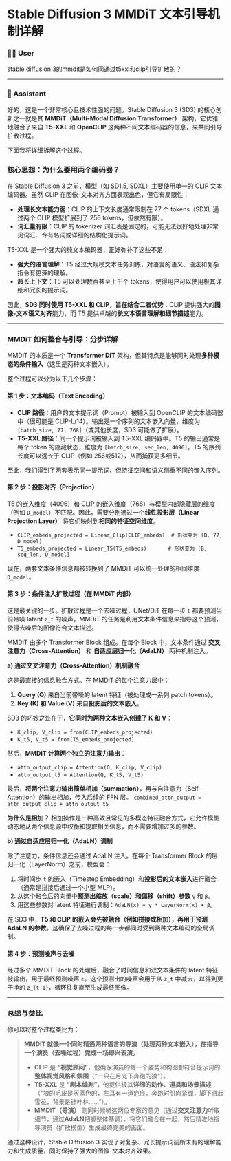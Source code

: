 # Stable Diffusion 3 MMDiT 文本引导机制详解

### 🧑‍💻 User

stable diffusion 3的mmdit是如何同通过t5xxl和clip引导扩散的？

---

### 🤖 Assistant

好的，这是一个非常核心且技术性强的问题。Stable Diffusion 3 (SD3) 的核心创新之一就是其 **MMDiT（Multi-Modal Diffusion Transformer）** 架构，它优雅地融合了来自 **T5-XXL** 和 **OpenCLIP** 这两种不同文本编码器的信息，来共同引导扩散过程。

下面我将详细拆解这个过程。

### 核心思想：为什么要用两个编码器？

在 Stable Diffusion 3 之前，模型（如 SD1.5, SDXL）主要使用单一的 CLIP 文本编码器。虽然 CLIP 在图像-文本对齐方面表现出色，但它有局限性：
*   **处理长文本能力弱**：CLIP 的上下文长度通常限制在 77 个 tokens（SDXL 通过两个 CLIP 模型扩展到了 256 tokens，但依然有限）。
*   **词汇量有限**：CLIP 的 tokenizer 词汇表是固定的，可能无法很好地处理非常见词汇、专有名词或详细的结构化提示词。

T5-XXL 是一个强大的纯文本编码器，正好弥补了这些不足：
*   **强大的语言理解**：T5 经过大规模文本任务训练，对语言的语义、语法和复杂指令有更深的理解。
*   **超长上下文**：T5 可以处理数百甚至上千个 tokens，使得用户可以使用极其详细和冗长的提示词。

因此，**SD3 同时使用 T5-XXL 和 CLIP，旨在结合二者优势**：CLIP 提供强大的**图像-文本语义对齐**能力，而 T5 提供卓越的**长文本语言理解和细节描述**能力。

---

### MMDiT 如何整合与引导：分步详解

MMDiT 的本质是一个 **Transformer DiT** 架构，但其特点是能够同时处理**多种模态的条件输入**（这里是两种文本嵌入）。

整个过程可以分为以下几个步骤：

#### 第 1 步：文本编码（Text Encoding）
*   **CLIP 路径**：用户的文本提示词（Prompt）被输入到 OpenCLIP 的文本编码器中（很可能是 CLIP-L/14）。输出是一个序列的文本嵌入向量，维度为 `[batch_size, 77, 768]`（或其他长度，SD3 可能做了扩展）。
*   **T5-XXL 路径**：同一个提示词被输入到 T5-XXL 编码器中。T5 的输出通常是每个 token 的隐藏状态，维度为 `[batch_size, seq_len, 4096]`。T5 的序列长度可以远长于 CLIP（例如 256或512），从而捕获更多细节。

至此，我们得到了两套表示同一提示词、但特征空间和语义侧重不同的嵌入序列。

#### 第 2 步：投影对齐（Projection）
T5 的嵌入维度（4096）和 CLIP 的嵌入维度（768）与模型内部隐藏层的维度（例如 `D_model`）不匹配。因此，需要分别通过一个**线性投影层（Linear Projection Layer）** 将它们映射到**相同的特征空间维度**。

*   `CLIP_embeds_projected = Linear_Clip(CLIP_embeds)  # 形状变为 [B, 77, D_model]`
*   `T5_embeds_projected = Linear_T5(T5_embeds)       # 形状变为 [B, seq_len, D_model]`

现在，两套文本条件信息都被转换到了 MMDiT 可以统一处理的相同维度 `D_model`。

#### 第 3 步：条件注入扩散过程（在 MMDiT 内部）

这是最关键的一步。扩散过程是一个去噪过程，UNet/DiT 在每一步 `t` 都要预测当前带噪 latent `z_t` 的噪声。MMDiT 的任务是利用文本条件信息来指导这个预测，使得去噪后的图像符合文本描述。

MMDiT 由多个 Transformer Block 组成。在每个 Block 中，文本条件通过 **交叉注意力（Cross-Attention）** 和 **自适应层归一化（AdaLN）** 两种机制注入。

**a) 通过交叉注意力（Cross-Attention）机制融合**

这是最直接的信息融合方式。在 MMDiT 的每个注意力层中：
1.  **Query (Q)** 来自当前带噪的 latent 特征（被处理成一系列 patch tokens）。
2.  **Key (K) 和 Value (V)** 来自**投影后的文本嵌入**。

SD3 的巧妙之处在于，**它同时为两种文本嵌入创建了 K 和 V**：
*   `K_clip, V_clip = from(CLIP_embeds_projected)`
*   `K_t5, V_t5 = from(T5_embeds_projected)`

然后，**MMDiT 计算两个独立的注意力输出**：
*   `attn_output_clip = Attention(Q, K_clip, V_clip)`
*   `attn_output_t5 = Attention(Q, K_t5, V_t5)`

最后，**将两个注意力输出简单相加（summation）**，再与自注意力（Self-Attention）的输出相加，传入后续的 FFN 层。
`combined_attn_output = attn_output_clip + attn_output_t5`

**为什么是相加？** 相加操作是一种高效且常见的多模态特征融合方式，它允许模型动态地从两个信息源中权衡和提取相关信息，而不需要增加过多的参数。

**b) 通过自适应层归一化（AdaLN）调制**

除了注意力，条件信息还会通过 AdaLN 注入。在每个 Transformer Block 的层归一化（LayerNorm）之前，模型会：
1.  将时间步 `t` 的嵌入（Timestep Embedding）和**投影后的文本嵌入**进行融合（通常是拼接后通过一个小型 MLP）。
2.  从这个融合后的向量中**预测出缩放（scale）和偏移（shift）参数** `γ` 和 `β`。
3.  用这些参数对 latent 特征进行调制：`AdaLN(x) = γ * LayerNorm(x) + β`。

在 SD3 中，**T5 和 CLIP 的嵌入会先被融合（例如拼接或相加），再用于预测 AdaLN 的参数**。这确保了去噪过程的每一步都同时受到两种文本编码的全局调制。

#### 第 4 步：预测噪声与去噪

经过多个 MMDiT Block 的处理后，融合了时间信息和双文本条件的 latent 特征被输出，用于最终预测噪声 `ε`。这个预测出的噪声会用于从 `z_t` 中减去，以得到更干净的 `z_{t-1}`，循环往复直至生成最终图像。

---

### 总结与类比

你可以将整个过程类比为：

> **MMDiT 就像一个同时精通两种语言的导演（处理两种文本嵌入），在指导一个演员（去噪过程）完成一场即兴表演。**
>
> *   **CLIP** 是 **“视觉顾问”**，他确保演员的每一个姿势和构图都符合提示词的**整体视觉风格和氛围**（“一只在月光下奔跑的狼”）。
> *   **T5-XXL** 是 **“剧本编剧”**，他提供极其**详细的动作、道具和场景描述**（“狼的毛皮是灰蓝色的，左耳有一道疤痕，奔跑时肌肉紧绷，脚下溅起雪花，背景是针叶林……”）。
> *   **MMDiT（导演）** 则同时倾听这两位专家的意见（通过**交叉注意力**听取细节，通过**AdaLN**把握整体基调），将它们融合在一起，然后精准地指导演员（扩散模型）生成最终完美的画面。

通过这种设计，Stable Diffusion 3 实现了对复杂、冗长提示词前所未有的理解能力和生成质量，同时保持了强大的图像-文本对齐效果。